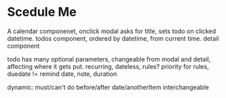 # Scedule Me

A calendar componenet, onclick modal asks for title, sets todo on clicked datetime.
todos component, ordered by datetime, from current time.
detail component

todo has many optional parameters, changeable from modal and detail, affecting where it gets put.
recurring, dateless, rules? priority for rules, duedate != remind date, note, duration

dynamic:
must/can't do before/after date/anotherItem
interchangeable






<!-- Yeah sure maybe if i have 2 years for this, i might:
# Scedule Me
1. 
2. Give as many and as truthful constrains/properties to the todo items as you ~~can~~ want.
3. Allow the site, to make a scedule for you. The goal for this project is not only to be able to tell you *when* to do something, but to remind you *Why*. (or provoke the thought that maybe you might not want)
4. A scedule you don't **want** follow is a *thrash* scedule and won't be followed. Include items that aren't in the tipical "necessery bad" or "must do" category, which would otherwise fill a ~~ *(trash)* ~~ scedule, include everything. (you also do happy things, right?)
5. Confess precisely about when you inevitably fail to do as was planned.
6. Allow the site, to suggest into your attention the commonalities of your shortcomings.
7. Repeat from 1, but with more insight to the self.

## Constrains about *when* you can, prefer and want to do something:
  - Urgency
    - Must be/Better to be/Ideal to be
    - done until/exactly 
    - Must spend x time until/every 
    - 
  - Importance
    - Priority hiearchy
  - Duration
    - Precise
    - Estimated
    - Minimum/Maximum/Avg
    - 
  - Recurrence
  - Interchangeability
    - Categories
    - 
  - Dependance
    - Can only be done if/before/after
        - Date Time
        - Time of day
        - Another task
    -
## Reasons *why* you ~~should~~ might want to do something:
Dharma
- Responisbility
  - Your family
  - Your physical and mental health (they are not very different)
    - Excercise
    - Healthy food
    - Socializing
- Meaning 
Artha
- Safety
- Influence
- Wealth
Kama
- Good food
- Love
- Video games
Moksha
- Liberation  -->